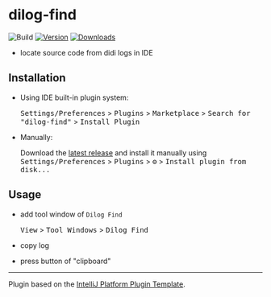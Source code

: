 # dilog-find

![Build](https://github.com/songxiyuan/dilog-find/workflows/Build/badge.svg)
[![Version](https://img.shields.io/jetbrains/plugin/v/PLUGIN_ID.svg)](https://plugins.jetbrains.com/plugin/PLUGIN_ID)
[![Downloads](https://img.shields.io/jetbrains/plugin/d/PLUGIN_ID.svg)](https://plugins.jetbrains.com/plugin/PLUGIN_ID)

<!-- Plugin description -->
- locate source code from didi logs in IDE
<!-- Plugin description end -->

## Installation

- Using IDE built-in plugin system:

  <kbd>Settings/Preferences</kbd> > <kbd>Plugins</kbd> > <kbd>Marketplace</kbd> > <kbd>Search for "dilog-find"</kbd> >
  <kbd>Install Plugin</kbd>

- Manually:

  Download the [latest release](https://github.com/songxiyuan/dilog-find/releases/latest) and install it manually using
  <kbd>Settings/Preferences</kbd> > <kbd>Plugins</kbd> > <kbd>⚙️</kbd> > <kbd>Install plugin from disk...</kbd>


## Usage
- add tool window of `Dilog Find`

  <kbd>View</kbd> > <kbd>Tool Windows</kbd> > <kbd>Dilog Find</kbd>
- copy log
- press button of "clipboard"

---
Plugin based on the [IntelliJ Platform Plugin Template][template].

[template]: https://github.com/JetBrains/intellij-platform-plugin-template
